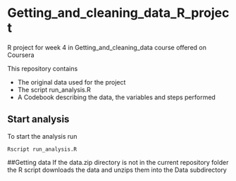 # Getting_and_cleaning_data_R_project
R project for week 4 in Getting_and_cleaning_data course offered on Coursera


This repository contains
- The original data used for the project
- The script run_analysis.R
- A Codebook describing the data, the variables and steps performed

## Start analysis
To start the analysis run 
```
Rscript run_analysis.R
```

##Getting data
If the data.zip directory is not in the current repository folder the R script downloads the data and unzips them into the Data subdirectory
